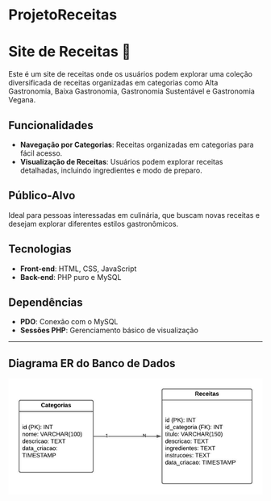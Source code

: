 # ProjetoReceitas

# Site de Receitas 🍲

Este é um site de receitas onde os usuários podem explorar uma coleção diversificada de receitas organizadas em categorias como Alta Gastronomia, Baixa Gastronomia, Gastronomia Sustentável e Gastronomia Vegana.

## Funcionalidades
- **Navegação por Categorias**: Receitas organizadas em categorias para fácil acesso.
- **Visualização de Receitas**: Usuários podem explorar receitas detalhadas, incluindo ingredientes e modo de preparo.

## Público-Alvo

Ideal para pessoas interessadas em culinária, que buscam novas receitas e desejam explorar diferentes estilos gastronômicos.

## Tecnologias

- **Front-end**: HTML, CSS, JavaScript
- **Back-end**: PHP puro e MySQL

## Dependências
- **PDO**: Conexão com o MySQL
- **Sessões PHP**: Gerenciamento básico de visualização

---

## Diagrama ER do Banco de Dados

![Diagrama ER do Projeto](<Diagrama ER Receitas.jpeg>)